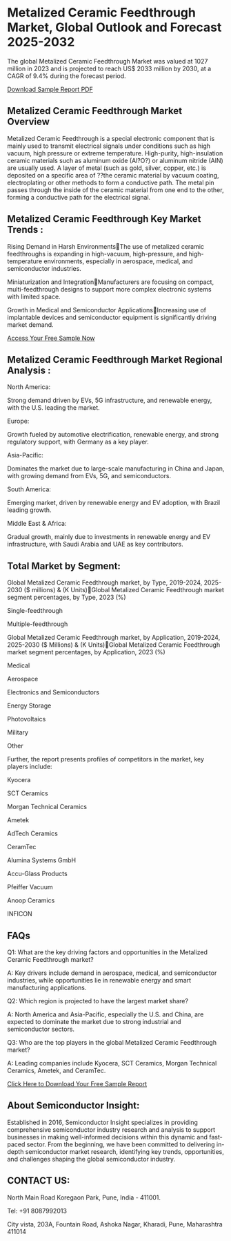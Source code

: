 <h1>Metalized Ceramic Feedthrough Market, Global Outlook and Forecast 2025-2032</h1>

The global Metalized Ceramic Feedthrough Market was valued at 1027 million in 2023 and is projected to reach US$ 2033 million by 2030, at a CAGR of 9.4% during the forecast period.

[Download Sample Report PDF ](https://semiconductorinsight.com/download-sample-report/?product_id=92777)

<h2>Metalized Ceramic Feedthrough Market Overview</h2>

Metalized Ceramic Feedthrough is a special electronic component that is mainly used to transmit electrical signals under conditions such as high vacuum, high pressure or extreme temperature. High-purity, high-insulation ceramic materials such as aluminum oxide (Al?O?) or aluminum nitride (AlN) are usually used. A layer of metal (such as gold, silver, copper, etc.) is deposited on a specific area of ??the ceramic material by vacuum coating, electroplating or other methods to form a conductive path. The metal pin passes through the inside of the ceramic material from one end to the other, forming a conductive path for the electrical signal.

<h2>Metalized Ceramic Feedthrough Key Market Trends  :</h2>

Rising Demand in Harsh EnvironmentsThe use of metalized ceramic feedthroughs is expanding in high-vacuum, high-pressure, and high-temperature environments, especially in aerospace, medical, and semiconductor industries.

Miniaturization and IntegrationManufacturers are focusing on compact, multi-feedthrough designs to support more complex electronic systems with limited space.

Growth in Medical and Semiconductor ApplicationsIncreasing use of implantable devices and semiconductor equipment is significantly driving market demand.

[Access Your Free Sample Now](https://semiconductorinsight.com/report/metalized-ceramic-feedthrough-market/)

<h2>Metalized Ceramic Feedthrough Market Regional Analysis :</h2>

North America:

Strong demand driven by EVs, 5G infrastructure, and renewable energy, with the U.S. leading the market.

Europe:

Growth fueled by automotive electrification, renewable energy, and strong regulatory support, with Germany as a key player.

Asia-Pacific:

Dominates the market due to large-scale manufacturing in China and Japan, with growing demand from EVs, 5G, and semiconductors.

South America:

Emerging market, driven by renewable energy and EV adoption, with Brazil leading growth.

Middle East & Africa:

Gradual growth, mainly due to investments in renewable energy and EV infrastructure, with Saudi Arabia and UAE as key contributors.

<h2>Total Market by Segment:</h2>

Global Metalized Ceramic Feedthrough market, by Type, 2019-2024, 2025-2030 ($ millions) & (K Units)Global Metalized Ceramic Feedthrough market segment percentages, by Type, 2023 (%)

Single-feedthrough

Multiple-feedthrough

Global Metalized Ceramic Feedthrough market, by Application, 2019-2024, 2025-2030 ($ Millions) & (K Units)Global Metalized Ceramic Feedthrough market segment percentages, by Application, 2023 (%)

Medical

Aerospace

Electronics and Semiconductors

Energy Storage

Photovoltaics

Military

Other

Further, the report presents profiles of competitors in the market, key players include:

Kyocera

SCT Ceramics

Morgan Technical Ceramics

Ametek

AdTech Ceramics

CeramTec

Alumina Systems GmbH

Accu-Glass Products

Pfeiffer Vacuum

Anoop Ceramics

INFICON

<h2>FAQs</h2>

Q1: What are the key driving factors and opportunities in the Metalized Ceramic Feedthrough market?

A: Key drivers include demand in aerospace, medical, and semiconductor industries, while opportunities lie in renewable energy and smart manufacturing applications.

Q2: Which region is projected to have the largest market share?

A: North America and Asia-Pacific, especially the U.S. and China, are expected to dominate the market due to strong industrial and semiconductor sectors.

Q3: Who are the top players in the global Metalized Ceramic Feedthrough market?

A: Leading companies include Kyocera, SCT Ceramics, Morgan Technical Ceramics, Ametek, and CeramTec.

[Click Here to Download Your Free Sample Report ](https://semiconductorinsight.com/download-sample-report/?product_id=92777)

<h2>About Semiconductor Insight:</h2>

Established in 2016, Semiconductor Insight specializes in providing comprehensive semiconductor industry research and analysis to support businesses in making well-informed decisions within this dynamic and fast-paced sector. From the beginning, we have been committed to delivering in-depth semiconductor market research, identifying key trends, opportunities, and challenges shaping the global semiconductor industry.

<h2>CONTACT US:</h2>

North Main Road Koregaon Park, Pune, India - 411001.

Tel: +91 8087992013

City vista, 203A, Fountain Road, Ashoka Nagar, Kharadi, Pune, Maharashtra 411014
